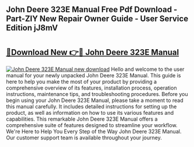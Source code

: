 ## John Deere 323E Manual Free Pdf Download - Part-ZIY New Repair Owner Guide - User Service Edition jJ8mV

# <h2><a href="http://bc91785.oget.top/?id=John+Deere+323E+Manual">🔗Download New 👉🔴 John Deere 323E Manual</a></h2>

[![John Deere 323E Manual new download](https://i.imgur.com/5g1atiW.png)](http://bc91785.oget.top/?id=John+Deere+323E+Manual)
Hello and welcome to the user manual for your newly unpacked John Deere 323E Manual. This guide is here to help you make the most of your product by providing a comprehensive overview of its features, installation process, operation instructions, maintenance tips, and troubleshooting procedures. Before you begin using your John Deere 323E Manual, please take a moment to read this manual carefully. It includes detailed instructions for setting up the product, as well as information on how to use its various features and capabilities. This remarkable John Deere 323E Manual offers a comprehensive suite of features designed to streamline your workflow. We're Here to Help You Every Step of the Way John Deere 323E Manual. Our customer support team is available throughout your journey.
